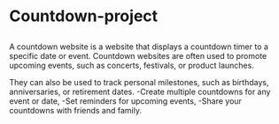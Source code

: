 # Countdown-project
##
A countdown website is a website that displays a countdown timer to a specific date or event. Countdown websites are often used to promote upcoming events, such as concerts, festivals, or product launches.


They can also be used to track personal milestones, such as birthdays, anniversaries, or retirement dates.
-Create multiple countdowns for any event or date,
-Set reminders for upcoming events,
-Share your countdowns with friends and family.
